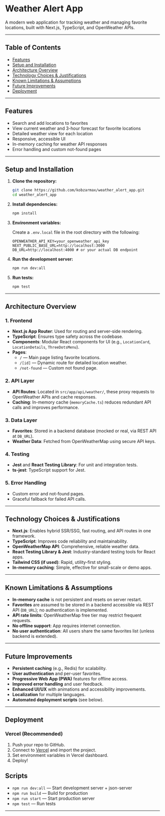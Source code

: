 # Weather Alert App

A modern web application for tracking weather and managing favorite locations, built with Next.js, TypeScript, and OpenWeather APIs.

---

## Table of Contents

- [Features](#features)
- [Setup and Installation](#setup-and-installation)
- [Architecture Overview](#architecture-overview)
- [Technology Choices & Justifications](#technology-choices--justifications)
- [Known Limitations & Assumptions](#known-limitations--assumptions)
- [Future Improvements](#future-improvements)
- [Deployment](#deployment)

---

## Features

- Search and add locations to favorites
- View current weather and 3-hour forecast for favorite locations
- Detailed weather view for each location
- Responsive, accessible UI
- In-memory caching for weather API responses
- Error handling and custom not-found pages

---

## Setup and Installation

1. **Clone the repository:**

   ```sh
   git clone https://github.com/kobzarmax/weather_alert_app.git
   cd weather_alert_app
   ```

2. **Install dependencies:**

   ```sh
   npm install
   ```

3. **Environment variables:**

   Create a `.env.local` file in the root directory with the following:

   ```
   OPENWEATHER_API_KEY=your_openweather_api_key
   NEXT_PUBLIC_BASE_URL=http://localhost:3000
   DB_URL=http://localhost:4000 # or your actual DB endpoint
   ```

4. **Run the development server:**

   ```sh
   npm run dev:all
   ```

5. **Run tests:**
   ```sh
   npm test
   ```

---

## Architecture Overview

### 1. **Frontend**

- **Next.js App Router**: Used for routing and server-side rendering.
- **TypeScript**: Ensures type safety across the codebase.
- **Components**: Modular React components for UI (e.g., `LocationCard`, `LocationDetails`, `ThreeDotsMenu`).
- **Pages**:
  - `/` — Main page listing favorite locations.
  - `/[id]` — Dynamic route for detailed location weather.
  - `/not-found` — Custom not found page.

### 2. **API Layer**

- **API Routes**: Located in `src/app/api/weather/`, these proxy requests to OpenWeather APIs and cache responses.
- **Caching**: In-memory cache (`memoryCache.ts`) reduces redundant API calls and improves performance.

### 3. **Data Layer**

- **Favorites**: Stored in a backend database (mocked or real, via REST API at `DB_URL`).
- **Weather Data**: Fetched from OpenWeatherMap using secure API keys.

### 4. **Testing**

- **Jest** and **React Testing Library**: For unit and integration tests.
- **ts-jest**: TypeScript support for Jest.

### 5. **Error Handling**

- Custom error and not-found pages.
- Graceful fallback for failed API calls.

---

## Technology Choices & Justifications

- **Next.js**: Enables hybrid SSR/SSG, fast routing, and API routes in one framework.
- **TypeScript**: Improves code reliability and maintainability.
- **OpenWeatherMap API**: Comprehensive, reliable weather data.
- **React Testing Library & Jest**: Industry-standard testing tools for React apps.
- **Tailwind CSS (if used)**: Rapid, utility-first styling.
- **In-memory caching**: Simple, effective for small-scale or demo apps.

---

## Known Limitations & Assumptions

- **In-memory cache** is not persistent and resets on server restart.
- **Favorites** are assumed to be stored in a backend accessible via REST API (`DB_URL`); no authentication is implemented.
- **API rate limits**: OpenWeatherMap free tier may restrict frequent requests.
- **No offline support**: App requires internet connection.
- **No user authentication**: All users share the same favorites list (unless backend is extended).

---

## Future Improvements

- **Persistent caching** (e.g., Redis) for scalability.
- **User authentication** and per-user favorites.
- **Progressive Web App (PWA)** features for offline access.
- **Improved error handling** and user feedback.
- **Enhanced UI/UX** with animations and accessibility improvements.
- **Localization** for multiple languages.
- **Automated deployment scripts** (see below).

---

## Deployment

### Vercel (Recommended)

1. Push your repo to GitHub.
2. Connect to [Vercel](https://vercel.com/) and import the project.
3. Set environment variables in Vercel dashboard.
4. Deploy!

## Scripts

- `npm run dev:all` — Start development server + json-server
- `npm run build` — Build for production
- `npm run start` — Start production server
- `npm test` — Run tests

---
